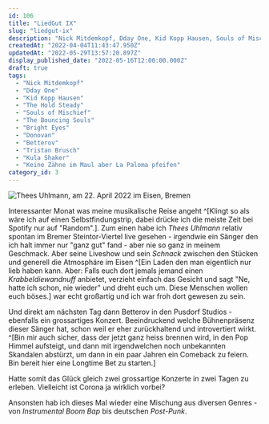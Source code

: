 ```yaml
---
id: 106
title: "LiedGut IX"
slug: "liedgut-ix"
description: "Nick Mitdemkopf, Dday One, Kid Kopp Hausen, Souls of Mischief, The Bouncing Souls, Bright Eyes, Donovan, Betterov, Tristan Brusch, Kula Shaker, Keine Zähne im Maul aber La Paloma pfeifen, The Hold Steady"
createdAt: "2022-04-04T11:43:47.950Z"
updatedAt: "2022-05-29T13:57:20.897Z"
display_published_date: "2022-05-16T12:00:00.000Z"
draft: true
tags:
  - "Nick Mitdemkopf"
  - "Dday One"
  - "Kid Kopp Hausen"
  - "The Hold Steady"
  - "Souls of Mischief"
  - "The Bouncing Souls"
  - "Bright Eyes"
  - "Donovan"
  - "Betterov"
  - "Tristan Brusch"
  - "Kula Shaker"
  - "Keine Zähne im Maul aber La Paloma pfeifen"
category_id: 3
---
```


![Thees Uhlmann, am 22. April 2022 im Eisen, Bremen](https://res.cloudinary.com/dlsll9dkn/image/upload/v1652346428/PXL_20220422_182045864_1_c19f99978c.jpg)


Interessanter Monat was meine musikalische Reise angeht ^[Klingt so als wäre ich auf einen Selbstfindungstrip, dabei drücke ich die meiste Zeit bei Spotify nur auf "Random".]. Zum einen habe ich *Thees Uhlmann* relativ spontan im Bremer Steintor-Viertel live gesehen - irgendwie ein Sänger den ich halt immer nur "ganz gut" fand - aber nie so ganz in meinem Geschmack. Aber seine Liveshow und sein *Schnack* zwischen den Stücken und generell die Atmosphäre im Eisen ^[Ein Laden den man eigentlich nur lieb haben kann. Aber: Falls euch dort jemals jemand einen *Krabbeldiewandnuff* anbietet, verzieht einfach das Gesicht und sagt "Ne, hatte ich schon, nie wieder" und dreht euch um. Diese Menschen wollen euch böses.] war echt großartig und ich war froh dort gewesen zu sein.

Und direkt am nächsten Tag dann Betterov in den Pusdorf Studios - ebenfalls ein grossartiges Konzert. Beeindruckend welche Bühnenpräsenz dieser Sänger hat, schon weil er eher zurückhaltend und introvertiert wirkt. ^[Bin mir auch sicher, dass der jetzt ganz heiss brennen wird, in den Pop Himmel aufsteigt, und dann mit irgendwelchen noch unbekannten Skandalen abstürzt, um dann in ein paar Jahren ein Comeback zu feiern. Bin bereit hier eine Longtime Bet zu starten.]

Hatte somit das Glück gleich zwei grossartige Konzerte in zwei Tagen zu erleben. 
Vielleicht ist Corona ja wirklich vorbei? 

Ansonsten hab ich dieses Mal wieder eine Mischung aus diversen Genres - von *Instrumental Boom Bap* bis deutschen *Post-Punk*. 

<!--more-->